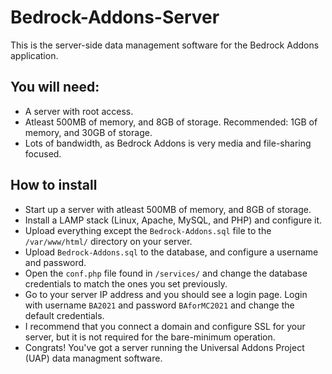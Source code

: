 # Bedrock-Addons-Server
This is the server-side data management software for the Bedrock Addons application.


## You will need:
* A server with root access.
* Atleast 500MB of memory, and 8GB of storage. Recommended: 1GB of memory, and 30GB of storage.
* Lots of bandwidth, as Bedrock Addons is very media and file-sharing focused.

## How to install
* Start up a server with atleast 500MB of memory, and 8GB of storage.
* Install a LAMP stack (Linux, Apache, MySQL, and PHP) and configure it.
* Upload everything except the `Bedrock-Addons.sql` file to the `/var/www/html/` directory on your server.
* Upload `Bedrock-Addons.sql` to the database, and configure a username and password.
* Open the `conf.php` file found in `/services/` and change the database credentials to match the ones you set previously.
* Go to your server IP address and you should see a login page. Login with username `BA2021` and password `BAforMC2021` and change the default credentials.
* I recommend that you connect a domain and configure SSL for your server, but it is not required for the bare-minimum operation.
* Congrats! You've got a server running the Universal Addons Project (UAP) data managment software.

